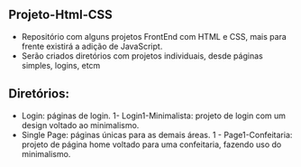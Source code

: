 ## Projeto-Html-CSS

- Repositório com alguns projetos FrontEnd com HTML e CSS, mais para frente existirá a adição de JavaScript.
- Serão criados diretórios com projetos individuais, desde páginas simples, logins, etcm

## Diretórios:

- Login: páginas de login.
  1- Login1-Minimalista: projeto de login com um design voltado ao minimalismo.
- Single Page: páginas únicas para as demais áreas.
  1 - Page1-Confeitaria: projeto de página home voltado para uma confeitaria, fazendo uso do minimalismo.
